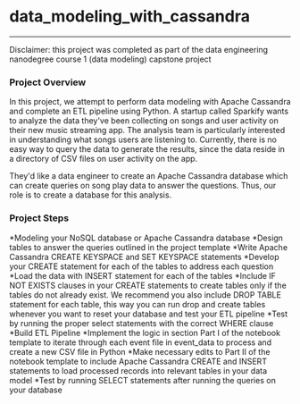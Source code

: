 # data_modeling_with_cassandra

***

Disclaimer: this project was completed as part of the data engineering nanodegree course 1 (data modeling) capstone project

### Project Overview
In this project, we attempt to perform data modeling with Apache Cassandra and complete an ETL pipeline using Python. A startup called Sparkify wants to analyze the data they've been collecting on songs and user activity on their new music streaming app. The analysis team is particularly interested in understanding what songs users are listening to. Currently, there is no easy way to query the data to generate the results, since the data reside in a directory of CSV files on user activity on the app.

They'd like a data engineer to create an Apache Cassandra database which can create queries on song play data to answer the questions. Thus, our role is to create a database for this analysis.


### Project Steps

*Modeling your NoSQL database or Apache Cassandra database
*Design tables to answer the queries outlined in the project template
*Write Apache Cassandra CREATE KEYSPACE and SET KEYSPACE statements
*Develop your CREATE statement for each of the tables to address each question
*Load the data with INSERT statement for each of the tables
*Include IF NOT EXISTS clauses in your CREATE statements to create tables only if the tables do not already exist. We recommend you also include DROP TABLE statement for each table, this way you can run drop and create tables whenever you want to reset your database and test your ETL pipeline
*Test by running the proper select statements with the correct WHERE clause 
*Build ETL Pipeline
*Implement the logic in section Part I of the notebook template to iterate through each event file in event_data to process and create a new CSV file in Python
*Make necessary edits to Part II of the notebook template to include Apache Cassandra CREATE and INSERT statements to load processed records into relevant tables in your data model
*Test by running SELECT statements after running the queries on your database



